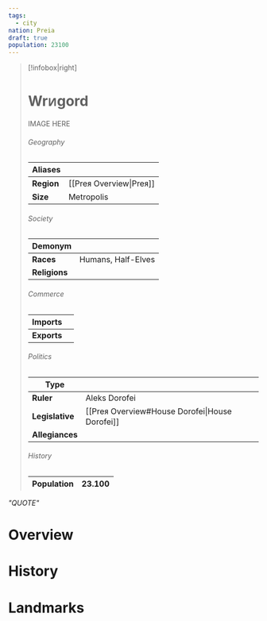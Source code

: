 ```yaml
---
tags:
  - city
nation: Preia
draft: true
population: 23100
---
```

> [!infobox|right]
> # Wrᴎgord
> IMAGE HERE
> ###### Geography
> | **Aliases** |  |
> | - | - |
> | **Region** | [[Preᴙ Overview\|Preᴙ]] |
> | **Size** | Metropolis |
> ###### Society
> | **Demonym** |  |
> | - | - |
> | **Races** | Humans, Half-Elves |
> | **Religions** |  |
> ###### Commerce
> | **Imports** |  |
> | - | - |
> | **Exports** |  |
> ###### Politics
> | **Type** |  |
> | - | - |
> | **Ruler** | Aleks Dorofei |
> | **Legislative** | [[Preᴙ Overview#House Dorofei\|House Dorofei]] |
> | **Allegiances** |  |
> ###### History
> | **Population** | 23.100 |
> | - | - |

*"QUOTE"*
# Overview

# History

# Landmarks